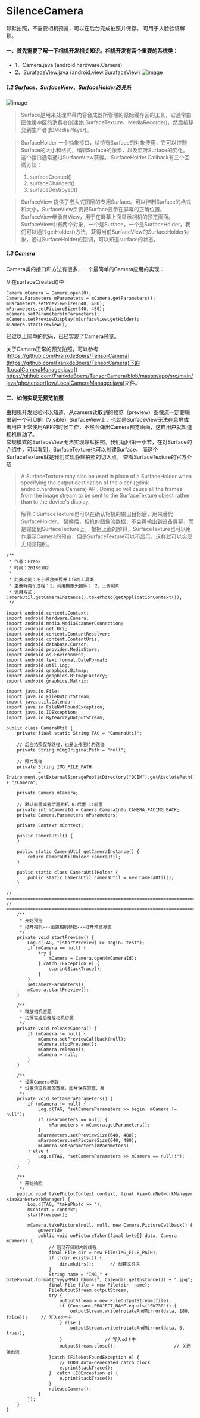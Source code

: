 ﻿# SilenceCamera
静默拍照，不需要相机预览，可以在后台完成拍照并保存。  可用于人脸验证解锁。

#### 一、首先需要了解一下相机开发相关知识。相机开发有两个重要的系统类：
- 1、Camera.java  (android.hardware.Camera)
- 2、SurafaceView.java (android.view.SurafaceView)
![image](https://github.com/FrankdeBoers/SilenceCamera/blob/master/screen/camera.png)
##### 1.2 Surface、SurfaceView、SurfaceHolder的关系
![image](https://github.com/FrankdeBoers/SilenceCamera/blob/master/screen/surface.png)
 
> Surface是用来处理屏幕内容合成器所管理的原始缓存区的工具，它通常由图像缓冲区的消费者创建(如SurfaceTexture、MediaRecorder)，然后被移交到生产者(如MediaPlayer)。

> SurfaceHolder 一个抽象接口，给持有Surface的对象使用，它可以控制Surface的大小和格式，编辑Surface的像素，以及监听Surface的变化。 这个接口通常通过SurfaceView获得。
> SurfaceHolder.Callback有三个回调方法：
> 1. surfaceCreated()
> 1. surfaceChanged()
> 1. surfaceDestroyed()

> SurfaceView 提供了嵌入式图层的专用Surface。可以控制Surface的格式和大小，SurfaceView负责把Surface显示在屏幕的正确位置。
> SurfaceView继承自View，用于在屏幕上面显示相机的预览画面。
> SurfaceView中有两个对象，一个是Surface，一个是SurfaceHolder，我们可以通过getHolder()方法，获得当前SurfaceView的SurfaceHolder对象，通过SurfaceHolder的回调，可以知道surface的状态。

##### 1.3 Camera
Camera类的接口和方法有很多，一个最简单的Camera应用的实现：

// 在surfaceCreated()中

```
Camera mCamera = Camera.open(0);
Camera.Parameters mParameters = mCamera.getParameters();
mParameters.setPreviewSize(640, 480);
mParameters.setPictureSize(640, 480);
mCamera.setParameters(mParameters);
mCamera.setPreviewDisplay(mSurfaceView.getHolder);
mCamera.startPreview();
```


经过以上简单的代码，已经实现了Camera预览。

关于Camera正常的预览拍照，可以参考[https://github.com/FrankdeBoers/TensorCamera](https://github.com/FrankdeBoers/TensorCamera)下的[LocalCameraManager.java]( https://github.com/FrankdeBoers/TensorCamera/blob/master/app/src/main/java/ghc/tensorflow/LocalCameraManager.java)文件。
#### 二、如何实现无预览拍照
由相机开发经验可以知道，从camera读取到的预览（preview）图像流一定要输出到一个可见的（Visible）SurfaceView上，也就是SurfaceView无法在息屏或者用户正常使用APP的时候工作，不然会弹出Camera预览画面，这样用户就知道相机启动了。  
常规模式的SurfaceView无法实现静默拍照。我们返回第一小节，在对Surface的介绍中，可以看到，SurfaceTexture也可以创建Surface。  而这个SurfaceTexture就是我们实现静默拍照的切入点。
查看SurfaceTexture的官方介绍
> A SurfaceTexture may also be used in place of a SurfaceHolder when specifying the output destination of the older {@link android.hardware.Camera} API. Doing so will cause all the frames from the image stream to be sent to the SurfaceTexture object rather than to the device's display.

> 解释：SurfaceTexture也可以在确认相机的输出目标后，用来替代SurfaceHolder。 替换后，相机的图像流数据，不会再输出到设备屏幕，而是输出到SurfaceTexture上。
根据上面的解释，SurfaceTexture也可以用作展示Camera的预览，但是SurfaceTexture可以不显示，这样就可以实现无预览拍照。


```
/**
 * 作者：Frank
 * 时间：20180102
 * 
 * 此类功能：用于后台拍照并上传的工具类
 * 主要有两个过程：1、调用摄像头拍照； 2、上传照片
 * 调用方式：CameraUtil.getCameraInstance().takePhoto(getApplicationContext());
 */

import android.content.Context;
import android.hardware.Camera;
import android.media.MediaScannerConnection;
import android.net.Uri;
import android.content.ContentResolver;
import android.content.ContentUris;
import android.database.Cursor;
import android.provider.MediaStore;
import android.os.Environment;
import android.text.format.DateFormat;
import android.util.Log;
import android.graphics.Bitmap;
import android.graphics.BitmapFactory;
import android.graphics.Matrix;

import java.io.File;
import java.io.FileOutputStream;
import java.util.Calendar;
import java.io.FileNotFoundException;
import java.io.IOException;
import java.io.ByteArrayOutputStream;

public class CameraUtil {
    private final static String TAG = "CameraUtil";

    // 后台拍照保存路径，也是上传图片的路径
    private String mImgOriginalPath = "null";

    // 照片路径
    private String IMG_FILE_PATH
            = Environment.getExternalStoragePublicDirectory("DCIM").getAbsolutePath() + "/Camera";

    private Camera mCamera;

    // 默认前置或者后置相机 0:后置 1:前置
    private int mCameraId = Camera.CameraInfo.CAMERA_FACING_BACK;
    private Camera.Parameters mParameters;

    private Context mContext;

    public CameraUtil() {
    }

    public static CameraUtil getCameraInstance() {
        return CameraUtilHolder.cameraUtil;
    }

    public static class CameraUtilHolder {
        public static CameraUtil cameraUtil = new CameraUtil();
    }

// =======================================================================
// =======================================================================
    /**
     * 开始预览
     * 打开相机---设置相机参数---打开预览界面
     */
    private void startPreview() {
        Log.d(TAG, "[startPreview] >> begin. test");
        if (mCamera == null) {
            try {
                mCamera = Camera.open(mCameraId);
            } catch (Exception e) {
                e.printStackTrace();
            }
        }
        setCameraParameters();
        mCamera.startPreview();
    }

    /**
     * 释放相机资源
     * 拍照完成后释放相机资源
     */
    private void releaseCamera() {
        if (mCamera != null) {
            mCamera.setPreviewCallback(null);
            mCamera.stopPreview();
            mCamera.release();
            mCamera = null;
        }
    }

    /**
     * 设置Camera参数
     * 设置预览界面的宽高，图片保存的宽、高
     */
    private void setCameraParameters() {
        if (mCamera != null) {
            Log.d(TAG, "setCameraParameters >> begin. mCamera != null");
            if (mParameters == null) {
                mParameters = mCamera.getParameters();
            }           
            mParameters.setPreviewSize(640, 480);
            mParameters.setPictureSize(640, 480);                       
            mCamera.setParameters(mParameters);
        } else {
            Log.e(TAG, "setCameraParameters >> mCamera == null!!");
        }
    }

    /**
     * 开始拍照
     */
    public void takePhoto(Context context, final XiaoXunNetworkManager xiaoXunNetworkManager) {
        Log.d(TAG, "takePhoto >> ");
        mContext = context;
        startPreview();

        mCamera.takePicture(null, null, new Camera.PictureCallback() {
            @Override
            public void onPictureTaken(final byte[] data, Camera mCamera) {
                // 启动存储照片的线程
                final File dir = new File(IMG_FILE_PATH);
                if (!dir.exists()) {
                    dir.mkdirs();      // 创建文件夹
                }
                String name = "IMG_" + DateFormat.format("yyyyMMdd_hhmmss", Calendar.getInstance()) + ".jpg";
                final File file = new File(dir, name);
                FileOutputStream outputStream;
                try {
                    outputStream = new FileOutputStream(file);
                    if (Constant.PROJECT_NAME.equals("SW730")) {
                        outputStream.write(rotateAndMirror(data, 180, false));     // 写入sd卡中
                    } else {
                        outputStream.write(rotateAndMirror(data, 0, true));
                    }                // 写入sd卡中
                    outputStream.close();                      // 关闭输出流
                }catch (FileNotFoundException e) {
                    // TODO Auto-generated catch block
                    e.printStackTrace();
                }  catch (IOException e) {
                    e.printStackTrace();
                }
                releaseCamera();
            }
        });
    }
}
```






